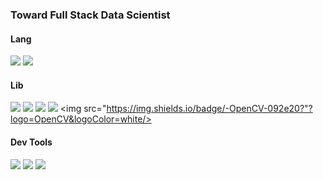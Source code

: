 ### Toward Full Stack Data Scientist

#### Lang
<img src="https://img.shields.io/badge/-Python-092e20?logo=Python&logoColor=white"/>  <img src="https://img.shields.io/badge/-R Project-092e20?logo=R&logoColor=white"/> 

#### Lib
<img src="https://img.shields.io/badge/-PyTorch-092e20?logo=PyTorch&logoColor=white"/>  <img src="https://img.shields.io/badge/-pandas-092e20?logo=Pandas&logoColor=white"/>  <img src="https://img.shields.io/badge/-NumPy-092e20?logo=Numpy&logoColor=white"/>  <img src="https://img.shields.io/badge/-scikit_learn-092e20?logo=scikit-learn&logoColor=white"/>  <img src="https://img.shields.io/badge/-OpenCV-092e20?"?logo=OpenCV&logoColor=white/>

#### Dev Tools
<img src="https://img.shields.io/badge/-Git-092e20?logo=Git&logoColor=white"/>  <img src="https://img.shields.io/badge/-Docker-092e20?logo=Docker&logoColor=white"/>  <img src="https://img.shields.io/badge/-MySQL-092e20?logo=mysql&logoColor=white"/>
